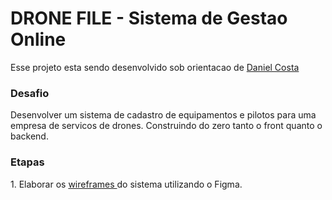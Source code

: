 # DRONE FILE - Sistema de Gestao Online

Esse projeto esta sendo desenvolvido sob orientacao de <a href="https://www.linkedin.com/in/danielbcosta/">Daniel Costa </a>

<h3>Desafio</h3>
Desenvolver um sistema de cadastro de equipamentos e pilotos para uma empresa de servicos de drones. Construindo do zero tanto o front quanto o backend.

<h3>Etapas</h3>
1. Elaborar os <a href="https://github.com/brunoesm07/drone_file_proj_mentoria/blob/main/Wireframes%200.5x.png"> wireframes </a> do sistema utilizando o Figma. 
